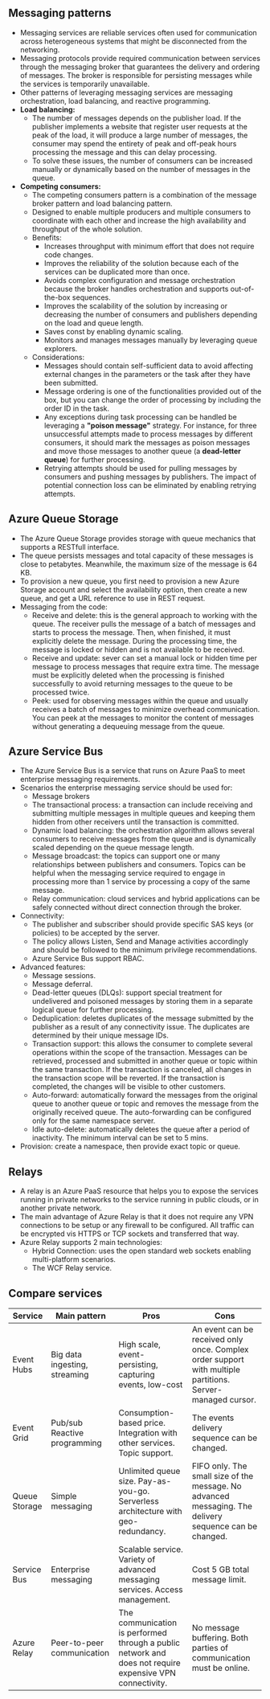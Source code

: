 ## Messaging patterns
- Messaging services are reliable services often used for communication across heterogeneous systems that might be disconnected from the networking.
- Messaging protocols provide required communication between services through the messaging broker that guarantees the delivery and ordering of messages. The broker is responsible for persisting messages while the services is temporarily unavailable.
- Other patterns of leveraging messaging services are messaging orchestration, load balancing, and reactive programming.
- **Load balancing:** 
	- The number of messages depends on the publisher load. If the publisher implements a website that register user requests at the peak of the load, it will produce a large number of messages, the consumer may spend the entirety of peak and off-peak hours processing the message and this can delay processing.
	- To solve these issues, the number of consumers can be increased manually or dynamically based on the number of messages in the queue.
- **Competing consumers:**
	- The competing consumers pattern is a combination of the message broker pattern and load balancing pattern.
	- Designed to enable multiple producers and multiple consumers to coordinate with each other and increase the high availability and throughput of the whole solution.
	- Benefits:
		- Increases throughput with minimum effort that does not require code changes.
		- Improves the reliability of the solution because each of the services can be duplicated more than once.
		- Avoids complex configuration and message orchestration because the broker handles orchestration and supports out-of-the-box sequences.
		- Improves the scalability of the solution by increasing or decreasing the number of consumers and publishers depending on the load and queue length.
		- Saves const by enabling dynamic scaling.
		- Monitors and manages messages manually by leveraging queue explorers.
	- Considerations:
		- Messages should contain self-sufficient data to avoid affecting external changes in the parameters or the task after they have been submitted.
		- Message ordering is one of the functionalities provided out of the box, but you can change the order of processing by including the order ID in the task.
		- Any exceptions during task processing can be handled be leveraging a **"poison message"** strategy. For instance, for three unsuccessful attempts made to process messages by different consumers, it should mark the messages as poison messages and move those messages to another queue (a **dead-letter queue**) for further processing.
		- Retrying attempts should be used for pulling messages by consumers and pushing messages by publishers. The impact of potential connection loss can be eliminated by enabling retrying attempts.
## Azure Queue Storage
- The Azure Queue Storage provides storage with queue mechanics that supports a RESTfull interface.
- The queue persists messages and total capacity of these messages is close to petabytes. Meanwhile, the maximum size of the message is 64 KB.
- To provision a new queue, you first need to provision a new Azure Storage account and select the availability option, then create a new queue, and get a URL reference to use in REST request.
- Messaging from the code:
	- Receive and delete: this is the general approach to working with the queue. The receiver pulls the message of a batch of messages and starts to process the message. Then, when finished, it must explicitly delete the message. During the processing time, the message is locked or hidden and is not available to be received. 
	- Receive and update: sever can set a manual lock or hidden time per message to process messages that require extra time. The message must be explicitly deleted when the processing is finished successfully to avoid returning messages to the queue to be processed twice.
	- Peek: used for observing messages within the queue and usually receives a batch of messages to minimize overhead communication. You can peek at the messages to monitor the content of messages without generating a dequeuing message from the queue.
## Azure Service Bus
- The Azure Service Bus is a service that runs on Azure PaaS to meet enterprise messaging requirements.
- Scenarios the enterprise messaging service should be used for:
	- Message brokers
	- The transactional process: a transaction can include receiving and submitting multiple messages in multiple queues and keeping them hidden from other receivers until the transaction is committed.
	- Dynamic load balancing: the orchestration algorithm allows several consumers to receive messages from the queue and is dynamically scaled depending on the queue message length.
	- Message broadcast: the topics can support one or many relationships between publishers and consumers. Topics can be helpful when the messaging service required to engage in processing more than 1 service by processing a copy of the same message.
	- Relay communication: cloud services and hybrid applications can be safely connected without direct connection through the broker.
- Connectivity:
	- The publisher and subscriber should provide specific SAS keys (or policies) to be accepted by the server.
	- The policy allows Listen, Send and Manage activities accordingly and should be followed to the minimum privilege recommendations.
	- Azure Service Bus support RBAC.
- Advanced features:
	- Message sessions.
	- Message deferral.
	- Dead-letter queues (DLQs): support special treatment for undelivered and poisoned messages by storing them in a separate logical queue for further processing.
	- Deduplication: deletes duplicates of the message submitted by the publisher as a result of any connectivity issue. The duplicates are determined by their unique message IDs.
	- Transaction support: this allows the consumer to complete several operations within the scope of the transaction. Messages can be retrieved, processed and submitted in another queue or topic within the same transaction. If the transaction is canceled, all changes in the transaction scope will be reverted. If the transaction is completed, the changes will be visible to other customers.
	- Auto-forward: automatically forward the messages from the original queue to another queue or topic and removes the message from the originally received queue. The auto-forwarding can be configured only for the same namespace server.
	-  Idle auto-delete: automatically deletes the queue after a period of inactivity. The minimum interval can be set to 5 mins.
- Provision: create a namespace, then provide exact topic or queue.
## Relays
- A relay is an Azure PaaS resource that helps you to expose the services running in private networks to the service running in public clouds, or in another private network.
- The main advantage of Azure Relay is that it does not require any VPN connections to be setup or any firewall to be configured. All traffic can be encrypted vis HTTPS or TCP sockets and transferred that way.
- Azure Relay supports 2 main technologies:
	- Hybrid Connection: uses the open standard web sockets enabling multi-platform scenarios.
	- The WCF Relay service.
## Compare services
| Service | Main pattern | Pros | Cons |
| ------- | ------ | ------ | ------ |
| Event Hubs | Big data ingesting, streaming | High scale, event-persisting, capturing events, low-cost | An event can be received only once. Complex order support with multiple partitions. Server-managed cursor. |
| Event Grid | Pub/sub Reactive programming | Consumption-based price. Integration with other services. Topic support. | The events delivery sequence can be changed. |
| Queue Storage | Simple messaging | Unlimited queue size. Pay-as-you-go. Serverless architecture with geo-redundancy. | FIFO only. The small size of the message. No advanced messaging. The delivery sequence can be changed. |
| Service Bus | Enterprise messaging | Scalable service. Variety of advanced messaging services. Access management. | Cost 5 GB total message limit. |
| Azure Relay | Peer-to-peer communication | The communication is performed through a public network and does not require expensive VPN connectivity. | No message buffering. Both parties of communication must be online. |

